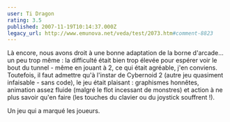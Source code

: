 ```yaml
---
user: Ti Dragon
rating: 3.5
published: 2007-11-19T10:14:37.000Z
legacy_url: http://www.emunova.net/veda/test/2073.htm#comment-8823
---
```

Là encore, nous avons droit à une bonne adaptation de la borne d'arcade... un peu trop même : la difficulté était bien trop élevée pour espérer voir le bout du tunnel - même en jouant à 2, ce qui était agréable, j'en conviens. Toutefois, il faut admettre qu'à l'instar de Cybernoid 2 (autre jeu quasiment infaisable - sans code), le jeu était plaisant : graphismes honnêtes, animation assez fluide (malgré le flot incessant de monstres) et action à ne plus savoir qu'en faire (les touches du clavier ou du joystick souffrent !).

Un jeu qui a marqué les joueurs.